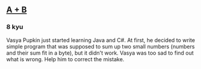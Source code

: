 <h2><a href=https://www.codewars.com/kata/5512a0b0509063e57d0003f5/train/java target="_blank">A + B</a></h2><h3>8 kyu</h3><p>Vasya Pupkin just started learning Java and C#. At first, he decided to write simple program that was supposed to sum up two small numbers (numbers and their sum fit in a byte), but it didn't work. Vasya was too sad to find out what is wrong. Help him to correct the mistake.</p>